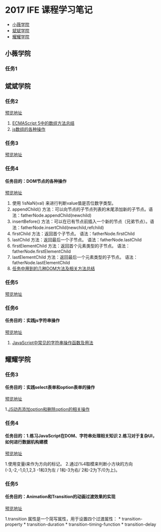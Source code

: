 # 2017 IFE 课程学习笔记

* [小薇学院](#小薇学院)
* [斌斌学院](#斌斌学院)
* [耀耀学院](#耀耀学院)

## 小薇学院
### 任务1

## 斌斌学院
### 任务2
[预览地址](https://github.com/qiulonghui/2017-IFE/blob/master/%E6%96%8C%E6%96%8C%E5%AD%A6%E9%99%A2/task2.html)
1. [ECMAScript 5中的数组方法总结](http://ife.baidu.com/note/detail/id/1047)
2. [js数组的各种操作](http://ife.baidu.com/note/detail/id/232)
### 任务3
[预览地址](https://github.com/qiulonghui/2017-IFE/blob/master/%E6%96%8C%E6%96%8C%E5%AD%A6%E9%99%A2/task3.html)
### 任务4
#### 任务目的：DOM节点的各种操作
[预览地址](https://github.com/qiulonghui/2017-IFE/blob/master/%E6%96%8C%E6%96%8C%E5%AD%A6%E9%99%A2/task4.html)

1. 使用 !isNaN(val) 来进行判断value值是否位数字类型。
2. appendChild() 方法：可以向节点的子节点列表的末尾添加新的子节点。语法：fatherNode.appendChild(newchild)
3. insertBefore() 方法：可以在已有节点前插入一个新的节点（兄弟节点）。语法：fatherNode.insertChild(newchild,refchild)
4. firstChild 方法：返回首个子节点。 语法：fatherNode.firstChild
5. lastChild 方法：返回最后一个子节点。 语法：fatherNode.lastChild
6. firstElementChild 方法：返回首个元素类型的子节点。 语法：fatherNode.firstElementChild
7. lastElementChild 方法：返回最后一个元素类型的子节点。 语法：fatherNode.lastElementChild
8. [任务中用到的几种DOM方法及相关方法总结](http://ife.baidu.com/note/detail/id/718)
### 任务5
[预览地址](https://github.com/qiulonghui/2017-IFE/blob/master/%E6%96%8C%E6%96%8C%E5%AD%A6%E9%99%A2/task5.html)
### 任务6
#### 任务目的：实践js字符串操作
[预览地址](https://github.com/qiulonghui/2017-IFE/blob/master/%E6%96%8C%E6%96%8C%E5%AD%A6%E9%99%A2/task6.html)

1. [JavaScript中常见的字符串操作函数及用法](http://www.cnblogs.com/ranzige/p/4475338.html)

## 耀耀学院
### 任务3
#### 任务目的：实践select表单和option表单的操作
[预览地址](https://github.com/qiulonghui/2017-IFE/blob/master/%E8%80%80%E8%80%80%E5%AD%A6%E9%99%A2/task3.html)

1.[JS动态添加option和删除option的相关操作](http://www.jb51.net/article/35205.htm)

### 任务4
#### 任务目的：1.练习JavaScript在DOM、字符串处理相关知识 2.练习对于复杂UI，如何进行数据机构建模
[预览地址](https://github.com/qiulonghui/2017-IFE/blob/master/%E8%80%80%E8%80%80%E5%AD%A6%E9%99%A2/task4.html)

1.使用变量i来作为方向的标记。
2.通过i%4取模来判断小方块的方向(-3,-2,-1,0,1,2,3  -1和3为左 / 1和-3为右/ 2和-2为下/0为上)。

### 任务5
#### 任务目的：Animation和Transition的动画过渡效果的实现
[预览地址](https://github.com/qiulonghui/2017-IFE/blob/master/%E8%80%80%E8%80%80%E5%AD%A6%E9%99%A2/task5.html)

1.transition 属性是一个简写属性，用于设置四个过渡属性：
	* transition-property
	* transition-duration
	* transition-timing-function
	* transition-delay


